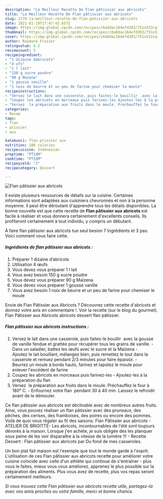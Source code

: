 ```yaml
---
description: "La Meilleur Recette De Flan pâtissier aux abricots"
title: "La Meilleur Recette De Flan pâtissier aux abricots"
slug: 2178-la-meilleur-recette-de-flan-patissier-aux-abricots
date: 2021-01-19T17:47:43.657Z
image: https://img-global.cpcdn.com/recipes/c6a8dac164efd303/751x532cq70/flan-patissier-aux-abricots-photo-principale-de-la-recette.jpg
thumbnail: https://img-global.cpcdn.com/recipes/c6a8dac164efd303/751x532cq70/flan-patissier-aux-abricots-photo-principale-de-la-recette.jpg
cover: https://img-global.cpcdn.com/recipes/c6a8dac164efd303/751x532cq70/flan-patissier-aux-abricots-photo-principale-de-la-recette.jpg
author: Raymond Frazier
ratingvalue: 4.2
reviewcount: 5
recipeingredient:
- "1 dizaine dabricots"
- "4 ufs"
- "1 l lait"
- "150 g sucre poudre"
- "90 g Mazena"
- "1 gousse vanille"
- "1 noix de beurre et un peu de farine pour chemiser le moule"
recipeinstructions:
- "Versez le lait dans une casserole, puis faites-le bouillir  avec la gousse de vanille fendue et grattée pour récupérer tous les grains de vanille. Dans un saladier, battez les œufs avec le sucre et la Maïzena Ajoutez le lait bouillant, mélangez bien, puis remettez le tout dans la casserole et remuez pendant 2/3 minutes pour faire épaissir. Beurrez un moule à bords hauts, farinez et tapotez le moule pour enlever l&#39;excédent de farine"
- "Coupez les abricots en morceaux puis farinez-les Ajoutez-les à la préparation du flan"
- "Versez  la préparation aux fruits dans le moule. Préchauffez le four à 180° C. Enfournez votre flan  pendant 30 à 40 min. Laissez le refroidir avant de le démouler."
categories:
- Resep
tags:
- flan
- ptissier
- aux

katakunci: flan ptissier aux 
nutrition: 108 calories
recipecuisine: Indonesian
preptime: "PT14M"
cooktime: "PT33M"
recipeyield: "3"
recipecategory: Dessert

---
```



![Flan pâtissier aux abricots](https://img-global.cpcdn.com/recipes/c6a8dac164efd303/751x532cq70/flan-patissier-aux-abricots-photo-principale-de-la-recette.jpg)

Il existe plusieurs ressources de détails sur la cuisine. Certaines informations sont adaptées aux cuisiniers chevronnés et non à la personne moyenne. Il peut être déroutant d'apprendre tous les détails disponibles. La bonne nouvelle est que cette recette de <strong> Flan pâtissier aux abricots </strong> est facile à réaliser et vous donnera certainement d'excellents conseils. Ils profiteront certainement à tout individu, y compris un débutant.

<!--inarticleads1-->

À faire flan pâtissier aux abricots tue seul besion 7 Ingrédients et 3 pas. Voici comment vous faire cette.

##### Ingrédients de flan pâtissier aux abricots :

1. Préparer 1 dizaine d’abricots
1. Utilisation 4 œufs
1. Vous devez vous préparer 1 l lait
1. Vous avez besoin 150 g sucre poudre
1. Vous devez vous préparer 90 g Maïzena
1. Vous devez vous préparer 1 gousse vanille
1. Vous avez besoin 1 noix de beurre et un peu de farine pour chemiser le moule


Envie de Flan Pâtissier aux Abricots ? Découvrez cette recette d&#39;abricots et donnez votre avis en commentaire !. Voir la recette (sur le blog du gourmet). Flan Pâtissier aux Abricots abricots dessert flan pâtissier. 

<!--inarticleads2-->

##### Flan pâtissier aux abricots instructions :

1. Versez le lait dans une casserole, puis faites-le bouillir  avec la gousse de vanille fendue et grattée pour récupérer tous les grains de vanille. - Dans un saladier, battez les œufs avec le sucre et la Maïzena - Ajoutez le lait bouillant, mélangez bien, puis remettez le tout dans la casserole et remuez pendant 2/3 minutes pour faire épaissir. - Beurrez un moule à bords hauts, farinez et tapotez le moule pour enlever l&#39;excédent de farine
1. Coupez les abricots en morceaux puis farinez-les - Ajoutez-les à la préparation du flan
1. Versez  la préparation aux fruits dans le moule. Préchauffez le four à 180° C. - Enfournez votre flan  pendant 30 à 40 min. Laissez le refroidir avant de le démouler.


Ce flan pâtissier aux abricots est déclinable avec de nombreux autres fruits. Ainsi, vous pouvez réaliser un flan pâtissier avec des pruneaux, des pêches, des cerises, des framboises, des poires ou encore des pommes. Voilà de quoi vous régaler au fil des saisons. Flan Pâtissier aux abricots -ATELIER DE BRIGITTE- Les abricots, incontournables de l&#39;été sont toujours dévorés à la maison. Lorsque j&#39;en achète, je suis obligée des les planquer sous peine de les voir disparaître à la vitesse de la lumière !!! - Recette Dessert : Flan pâtissier aux abricots par Du fond de mes casseroles. 

<!--inarticleads1-->

<p>
Un bon plat fait maison est l'exemple que tout le monde garde à l'esprit. L'utilisation de ces Flan pâtissier aux abricots recette pour améliorer votre cuisine coïncide avec celle d'un athlète qui continue de s'entraîner - plus vous le faites, mieux vous vous améliorez, apprenez le plus possible sur la préparation des aliments. Plus vous avez de recette, plus vos repas seront certainement meilleurs.
</p>

<p>
<i>Si vous trouvez cette Flan pâtissier aux abricots recette utile, partagez-la avec vos amis proches ou votre famille, merci et bonne chance.</i>
</p>
